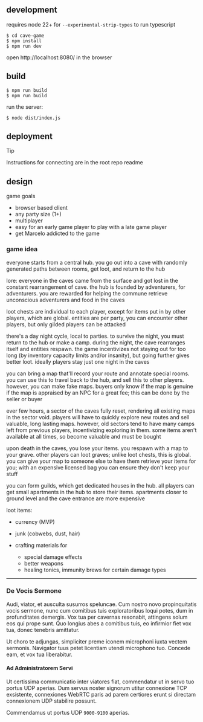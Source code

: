 ## development

requires node 22+ for `--experimental-strip-types` to run typescript

```shell
$ cd cave-game
$ npm install
$ npm run dev
```

open http://localhost:8080/ in the browser

## build

```shell
$ npm run build
$ npm run build
```

run the server:

```shell
$ node dist/index.js
```

## deployment

> [!TIP]
> Instructions for connecting are in the root repo readme

## design

game goals

- browser based client
- any party size (1+)
- multiplayer
- easy for an early game player to play with a late game player
- get Marcelo addicted to the game

### game idea

everyone starts from a central hub. you go out into a cave with randomly generated paths between rooms, get loot, and return to the hub

lore: everyone in the caves came from the surface and got lost in the constant rearrangement of cave. the hub is founded by adventurers, for adventurers. you are rewarded for helping the commune retrieve unconscious adventurers and food in the caves

loot chests are individual to each player, except for items put in by other players, which are global. entities are per party, you can encounter other players, but only gilded players can be attacked

there's a day night cycle, local to parties. to survive the night, you must return to the hub or make a camp. during the night, the cave rearranges itself and entities respawn. the game incentivizes not staying out for too long (by inventory capacity limits and/or insanity), but going further gives better loot. ideally players stay just one night in the caves

you can bring a map that'll record your route and annotate special rooms. you can use this to travel back to the hub, and sell this to other players. however, you can make fake maps. buyers only know if the map is genuine if the map is appraised by an NPC for a great fee; this can be done by the seller or buyer

ever few hours, a sector of the caves fully reset, rendering all existing maps in the sector void. players will have to quickly explore new routes and sell valuable, long lasting maps. however, old sectors tend to have many camps left from previous players, incentivizing exploring in them. some items aren't available at all times, so become valuable and must be bought

upon death in the caves, you lose your items. you respawn with a map to your grave. other players can loot graves; unlike loot chests, this is global. you can give your map to someone else to have them retrieve your items for you; with an expensive licensed bag you can ensure they don't keep your stuff

you can form guilds, which get dedicated houses in the hub. all players can get small apartments in the hub to store their items. apartments closer to ground level and the cave entrance are more expensive

loot items:

- currency (MVP)

- junk (cobwebs, dust, hair)

- crafting materials for
  - special damage effects
  - better weapons
  - healing tonics, immunity brews for certain damage types

---

### De Vocis Sermone

Audi, viator, et ausculta susurros speluncae. Cum nostro novo propinquitatis vocis sermone, nunc cum comitibus tuis exploratoribus loqui potes, dum in profunditates demergis. Vox tua per cavernas resonabit, attingens solum eos qui prope sunt. Quo longius abes a comitibus tuis, eo infirmior fiet vox tua, donec tenebris amittatur.

Ut choro te adjungas, simpliciter preme iconem microphoni iuxta vectem sermonis. Navigator tuus petet licentiam utendi microphono tuo. Concede eam, et vox tua liberabitur.

#### Ad Administratorem Servi

Ut certissima communicatio inter viatores fiat, commendatur ut in servo tuo portus UDP aperias. Dum servus noster signorum utitur connexione TCP exsistente, connexiones WebRTC paris ad parem certiores erunt si directam connexionem UDP stabilire possunt.

Commendamus ut portus UDP `9000-9100` aperias.
